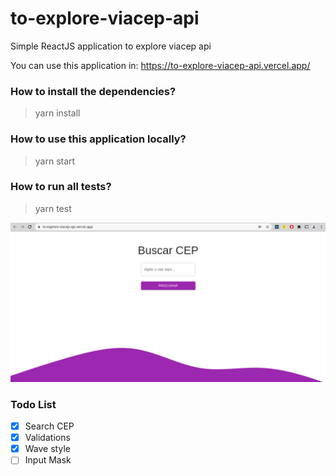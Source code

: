 # to-explore-viacep-api

Simple ReactJS application to explore viacep api

You can use this application in: https://to-explore-viacep-api.vercel.app/

### How to install the dependencies?

> yarn install

### How to use this application locally?

> yarn start

### How to run all tests?

> yarn test

![alt text](cep_app.png?raw=true)

### Todo List

- [x] Search CEP
- [x] Validations
- [x] Wave style
- [ ] Input Mask
